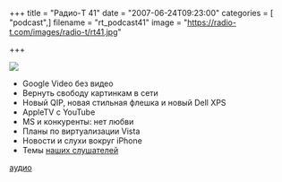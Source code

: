 +++
title = "Радио-T 41"
date = "2007-06-24T09:23:00"
categories = [ "podcast",]
filename = "rt_podcast41"
image = "https://radio-t.com/images/radio-t/rt41.jpg"

+++

![](https://radio-t.com/images/radio-t/rt41.jpg)

- Google Video без видео
- Вернуть свободу картинкам в сети
- Новый QIP, новая стильная флешка и новый Dell XPS
- AppleTV с YouTube
- MS и конкуренты: нет любви
- Планы по виртуализации Vista
- Новости и слухи вокруг iPhone
- Темы [наших слушателей](http://radio-t.com/index.php/2007/06/19/temyi-dlya-41/#comments)

[аудио](https://cdn.radio-t.com/rt_podcast41.mp3)
<audio src="https://cdn.radio-t.com/rt_podcast41.mp3" preload="none"></audio>